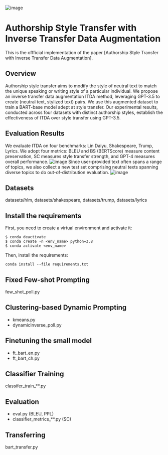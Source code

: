 ![image](https://github.com/AnonymousRole/ITDA/assets/81413010/b0774d9c-296f-4d89-959f-187328b8c8f6)

# Authorship Style Transfer with Inverse Transfer Data Augmentation
This is the offficial implementation of the paper [Authorship Style Transfer with Inverse Transfer Data Augmentation].
## Overview
Authorship style transfer aims to modify the style of neutral text to match the unique speaking or writing style of a particular individual. We propose an inverse transfer data augmentation ITDA method, leveraging GPT-3.5 to create (neutral text, stylized text) pairs. We use this augmented dataset to train a BART-base model adept at style transfer. Our experimental results, conducted across four datasets with distinct authorship styles, establish the effectiveness of ITDA over style transfer using GPT-3.5.
## Evaluation Results
We evaluate ITDA on four benchmarks: Lin Daiyu, Shakespeare, Trump, Lyrics. We adopt four metrics: BLEU and BS (BERTScore) measure content preservation, SC measures style transfer
strength, and GPT-4 measures overall performance. 
![image](https://github.com/AnonymousRole/ITDA/assets/81413010/a7db80b0-9cd9-41b4-b3c4-b55449ea96a5)
Since user-provided text often spans a range of topics, we also collect a new test set comprising neutral texts spanning diverse topics to do out-of-distribution evaluation.
![image](https://github.com/AnonymousRole/ITDA/assets/81413010/830dd489-3a8d-4b34-bd02-6be67f780640)

## Datasets
datasets/hlm, datasets/shakespeare, datasets/trump, datasets/lyrics
## Install the requirements <a name = "install"></a>

First, you need to create a virtual environment and activate it:
```ShellSession
$ conda deactivate
$ conda create -n <env_name> python=3.8
$ conda activate <env_name>
```
Then, install the requirements:
```ShellSession
conda install --file requirements.txt
```
## Fixed Few-shot Prompting
few_shot_poll.py
## Clustering-based Dynamic Prompting
* kmeans.py
* dynamicInverse_poll.py
## Finetuning the small model
* ft_bart_en.py
* ft_bart_ch.py
## Classifier Training
classifer_train_**.py
## Evaluation
* eval.py (BLEU, PPL)
* classifier_metrics_**.py (SC)
## Transferring
bart_transfer.py
